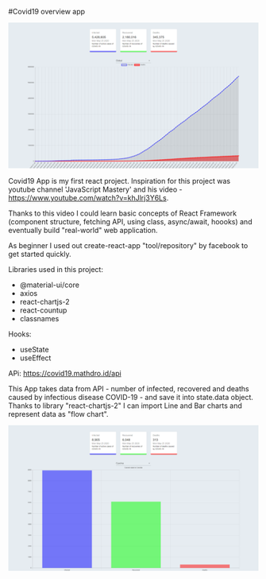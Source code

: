 #Covid19 overview app

![global_chart](https://github.com/lukas1us/Covid19_app/blob/master/readme_github/covidapp_global.png)

Covid19 App is my first react project. Inspiration for this project was youtube channel 'JavaScript Mastery' and his video - https://www.youtube.com/watch?v=khJlrj3Y6Ls.

Thanks to this video I could learn basic concepts of React Framework (component structure, fetching API, using class, async/await, hoooks) and eventually build "real-world" web application.

As beginner I used out create-react-app "tool/repository" by facebook to get started quickly.

Libraries used in this project:

- @material-ui/core
- axios
- react-chartjs-2
- react-countup
- classnames

Hooks:

- useState
- useEffect

APi:
https://covid19.mathdro.id/api

This App takes data from API - number of infected, recovered and deaths caused by infectious disease COVID-19 - and save it into state.data object. Thanks to library "react-chartjs-2" I can import Line and Bar charts and represent data as "flow chart".

![czechia_chart](https://github.com/lukas1us/Covid19_app/blob/master/readme_github/covidapp_detail.png)
